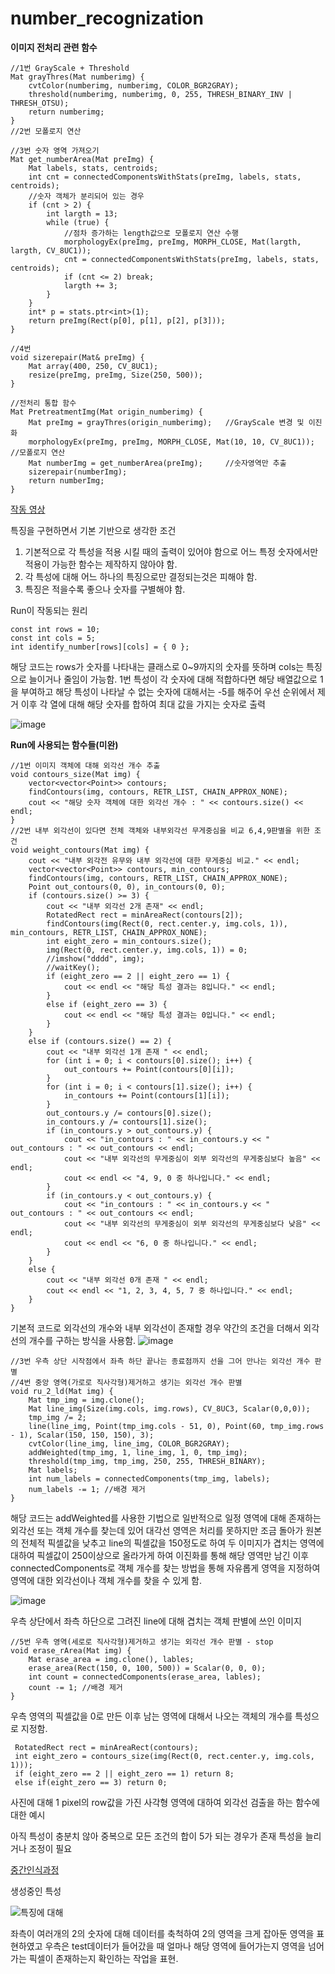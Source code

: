 # number_recognization

**이미지 전처리 관련 함수**
```
//1번 GrayScale + Threshold
Mat grayThres(Mat numberimg) {
    cvtColor(numberimg, numberimg, COLOR_BGR2GRAY);
    threshold(numberimg, numberimg, 0, 255, THRESH_BINARY_INV | THRESH_OTSU);
    return numberimg;
}
//2번 모폴로지 연산

//3번 숫자 영역 가져오기
Mat get_numberArea(Mat preImg) {
    Mat labels, stats, centroids;
    int cnt = connectedComponentsWithStats(preImg, labels, stats, centroids);
    //숫자 객체가 분리되어 있는 경우
    if (cnt > 2) {
        int largth = 13;
        while (true) {
            //점차 증가하는 length값으로 모폴로지 연산 수행
            morphologyEx(preImg, preImg, MORPH_CLOSE, Mat(largth, largth, CV_8UC1));
            cnt = connectedComponentsWithStats(preImg, labels, stats, centroids);
            if (cnt <= 2) break;
            largth += 3;
        }
    }
    int* p = stats.ptr<int>(1);
    return preImg(Rect(p[0], p[1], p[2], p[3]));
}

//4번
void sizerepair(Mat& preImg) {
    Mat array(400, 250, CV_8UC1);
    resize(preImg, preImg, Size(250, 500));
}

//전처리 통합 함수
Mat PretreatmentImg(Mat origin_numberimg) {
    Mat preImg = grayThres(origin_numberimg);   //GrayScale 변경 및 이진화
    morphologyEx(preImg, preImg, MORPH_CLOSE, Mat(10, 10, CV_8UC1)); //모폴로지 연산
    Mat numberImg = get_numberArea(preImg);     //숫자영역만 추출
    sizerepair(numberImg);
    return numberImg;
}
```

[작동 영상](https://youtu.be/G28ypY8kamA)

특징을 구현하면서 기본 기반으로 생각한 조건
1. 기본적으로 각 특성을 적용 시킬 때의 출력이 있어야 함으로 어느 특정 숫자에서만 적용이 가능한 함수는 제작하지 않아야 함.
2. 각 특성에 대해 어느 하나의 특징으로만 결정되는것은 피해야 함.
3. 특징은 적을수록 좋으나 숫자를 구별해야 함.

Run이 작동되는 원리
```
const int rows = 10;
const int cols = 5;
int identify_number[rows][cols] = { 0 };
```
해당 코드는 rows가 숫자를 나타내는 클래스로 0~9까지의 숫자를 뜻하며 cols는 특징으로 늘이거나 줄임이 가능함.
1번 특성이 각 숫자에 대해 적합하다면 해당 배열값으로 1을 부여하고 해당 특성이 나타날 수 없는 숫자에 대해서는 -5를 해주어 우선 순위에서 제거
이후 각 열에 대해 해당 숫자를 합하여 최대 값을 가지는 숫자로 출력

![image](https://github.com/kCW-tb/number_recognization/assets/71691159/e3070154-b90b-42e8-a878-869424237a09)


**Run에 사용되는 함수들(미완)**

```
//1번 이미지 객체에 대해 외각선 개수 추출
void contours_size(Mat img) {
    vector<vector<Point>> contours;
    findContours(img, contours, RETR_LIST, CHAIN_APPROX_NONE);
    cout << "해당 숫자 객체에 대한 외각선 개수 : " << contours.size() << endl;
}
//2번 내부 외각선이 있다면 전체 객체와 내부외각선 무게중심을 비교 6,4,9판별을 위한 조건
void weight_contours(Mat img) {
    cout << "내부 외각전 유무와 내부 외각선에 대한 무게중심 비교." << endl;
    vector<vector<Point>> contours, min_contours;
    findContours(img, contours, RETR_LIST, CHAIN_APPROX_NONE);
    Point out_contours(0, 0), in_contours(0, 0);
    if (contours.size() >= 3) {
        cout << "내부 외각선 2개 존재" << endl;
        RotatedRect rect = minAreaRect(contours[2]);
        findContours(img(Rect(0, rect.center.y, img.cols, 1)), min_contours, RETR_LIST, CHAIN_APPROX_NONE);
        int eight_zero = min_contours.size();
        img(Rect(0, rect.center.y, img.cols, 1)) = 0;
        //imshow("dddd", img);
        //waitKey();
        if (eight_zero == 2 || eight_zero == 1) {
            cout << endl << "해당 특성 결과는 8입니다." << endl;
        }
        else if (eight_zero == 3) {
            cout << endl << "해당 특성 결과는 0입니다." << endl;
        }
    }
    else if (contours.size() == 2) {
        cout << "내부 외각선 1개 존재 " << endl;
        for (int i = 0; i < contours[0].size(); i++) {
            out_contours += Point(contours[0][i]);
        }
        for (int i = 0; i < contours[1].size(); i++) {
            in_contours += Point(contours[1][i]);
        }
        out_contours.y /= contours[0].size();
        in_contours.y /= contours[1].size();
        if (in_contours.y > out_contours.y) {
            cout << "in_contours : " << in_contours.y << " out_contours : " << out_contours << endl;
            cout << "내부 외각선의 무게중심이 외부 외각선의 무게중심보다 높음" << endl;
            cout << endl << "4, 9, 0 중 하나입니다." << endl;
        }
        if (in_contours.y < out_contours.y) {
            cout << "in_contours : " << in_contours.y << " out_contours : " << out_contours << endl;
            cout << "내부 외각선의 무게중심이 외부 외각선의 무게중심보다 낮음" << endl;
            cout << endl << "6, 0 중 하나입니다." << endl;
        }
    }
    else {
        cout << "내부 외각선 0개 존재 " << endl;
        cout << endl << "1, 2, 3, 4, 5, 7 중 하나입니다." << endl;
    }
}
```
기본적 코드로 외각선의 개수와 내부 외각선이 존재할 경우 약간의 조건을 더해서 외각선의 개수를 구하는 방식을 사용함.
![image](https://github.com/kCW-tb/number_recognization/assets/71691159/84b21052-47c0-4367-9575-dad620d365af)

```
//3번 우측 상단 시작점에서 좌측 하단 끝나는 종료점까지 선을 그어 만나는 외각선 개수 판별
//4번 중앙 영역(가로로 직사각형)제거하고 생기는 외각선 개수 판별
void ru_2_ld(Mat img) {
    Mat tmp_img = img.clone();
    Mat line_img(Size(img.cols, img.rows), CV_8UC3, Scalar(0,0,0));
    tmp_img /= 2;
    line(line_img, Point(tmp_img.cols - 51, 0), Point(60, tmp_img.rows - 1), Scalar(150, 150, 150), 3);
    cvtColor(line_img, line_img, COLOR_BGR2GRAY);
    addWeighted(tmp_img, 1, line_img, 1, 0, tmp_img);
    threshold(tmp_img, tmp_img, 250, 255, THRESH_BINARY);
    Mat labels;
    int num_labels = connectedComponents(tmp_img, labels);
    num_labels -= 1; //배경 제거
}
```
해당 코드는 addWeighted를 사용한 기법으로 일반적으로 일정 영역에 대해 존재하는 외각선 또는 객체 개수를 찾는데 있어 대각선 영역은 처리를 못하지만 조금 돌아가 원본의 전체적 픽셀값을 낮추고 line의 픽셀값을 150정도로 하여 두 이미지가 겹치는 영역에 대하여 픽셀값이 250이상으로 올라가게 하여 이진화를 통해 해당 영역만 남긴 이후 connectedComponents로 객체 개수를 찾는 방법을 통해 자유롭게 영역을 지정하여 영역에 대한 외각선이나 객체 개수를 찾을 수 있게 함.

![image](https://github.com/kCW-tb/number_recognization/assets/71691159/9b11c592-e99d-491e-85a0-3cc01a086ea3)

우측 상단에서 좌측 하단으로 그려진 line에 대해 겹치는 객체 판별에 쓰인 이미지

```
//5번 우측 영역(세로로 직사각형)제거하고 생기는 외각선 개수 판별 - stop
void erase_rArea(Mat img) {
    Mat erase_area = img.clone(), lables;
    erase_area(Rect(150, 0, 100, 500)) = Scalar(0, 0, 0);
    int count = connectedComponents(erase_area, lables);
    count -= 1; //배경 제거
}
```
우측 영역의 픽셀값을 0로 만든 이후 남는 영역에 대해서 나오는 객체의 개수를 특성으로 지정함.



```
 RotatedRect rect = minAreaRect(contours);
 int eight_zero = contours_size(img(Rect(0, rect.center.y, img.cols, 1)));
 if (eight_zero == 2 || eight_zero == 1) return 8;
 else if(eight_zero == 3) return 0;
```
사진에 대해 1 pixel의 row값을 가진 사각형 영역에 대하여 외각선 검출을 하는 함수에 대한 예시



아직 특성이 충분치 않아 중복으로 모든 조건의 합이 5가 되는 경우가 존재 특성을 늘리거나 조정이 필요

[중간인식과정](https://youtu.be/wSoOFS5d_Bc)


생성중인 특성

![특징에 대해](https://github.com/kCW-tb/number_recognization/assets/71691159/ebbe0ad0-c9fc-456c-a8f9-dffc12793fa6)


좌측이 여러개의 2의 숫자에 대해 데이터를 축척하여 2의 영역을 크게 잡아둔 영역을 표현하였고
우측은 test데이터가 들어갔을 때 얼마나 해당 영역에 들어가는지 영역을 넘어가는 픽셀이 존재하는지 확인하는 작업을 표현.


